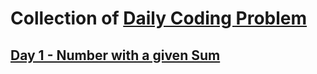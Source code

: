 # Collection of [Daily Coding Problem](https://www.dailycodingproblem.com/)

## [Day 1 - Number with a given Sum](./NumberWithASumFromList/README.md)
